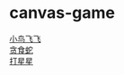 # canvas-game

[小鸟飞飞](https://crazyrabbita.github.io/canvas-game/flappybird/index.html)<br/>
[贪食蛇](https://crazyrabbita.github.io/canvas-game/flappybird/index.html)<br/>
[打星星](https://crazyrabbita.github.io/canvas-game/flappybird/index.html)<br/>
